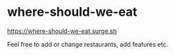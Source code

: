 # where-should-we-eat
https://where-should-we-eat.surge.sh

Feel free to add or change restaurants, add features etc.
